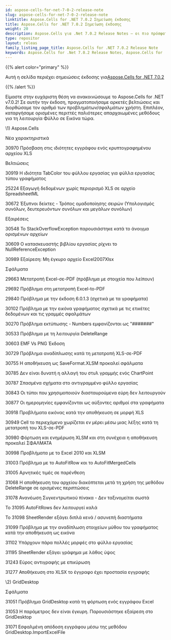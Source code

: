 ```yaml
---
id: aspose-cells-for-net-7-0-2-release-note
slug: aspose-cells-for-net-7-0-2-release-note
linktitle: Aspose.Cells for .NET 7.0.2 Σημείωση έκδοσης
title: Aspose.Cells for .NET 7.0.2 Σημείωση έκδοσης
weight: 20
description: Aspose.Cells για .Net 7.0.2 Release Notes – οι πιο πρόσφατες βελτιώσεις, νέες δυνατότητες και επιδιορθώσεις
type: repositor
layout: releas
family_listing_page_title: Aspose.Cells for .NET 7.0.2 Release Note
keywords: Aspose.Cells for .Net 7.0.2 Release Notes, Aspose.Cells for .Net 7.0.2 updates and fixe
---
```

{{% alert color="primary" %}} 

 Αυτή η σελίδα περιέχει σημειώσεις έκδοσης για[Aspose.Cells for .NET 7.0.2](https://releases.aspose.com/cells/net/new-releases/aspose.cells-for-.net-7.0.2/)

{{% /alert %}} 

 Είμαστε στην ευχάριστη θέση να ανακοινώσουμε το Aspose.Cells for .NET v7.0.2! Σε αυτήν την έκδοση, πραγματοποιήσαμε αρκετές βελτιώσεις και διορθώσαμε τον αριθμό των προβλημάτων/σφαλμάτων χρήστη. Επιπλέον, καταργήσαμε ορισμένες περιττές παλιότερες απαρχαιωμένες μεθόδους για τη λειτουργία Φύλλο σε Εικόνα τώρα.

\1) Aspose.Cells 

 Νέα χαρακτηριστικά

 30970 Πρόσβαση στις ιδιότητες εγγράφου ενός κρυπτογραφημένου αρχείου XLS

 Βελτιώσεις

 30919 Η ιδιότητα TabColor του φύλλου εργασίας για φύλλα εργασίας τύπου γραφήματος

 25224 Εξαγωγή δεδομένων χωρίς περιορισμό XLS σε αρχείο SpreadsheetML

 30672 Έξυπνοι δείκτες - Τρόπος ομαδοποίησης σειρών (Υπολογισμός συνόλων, δευτερευόντων συνόλων και μεγάλων συνόλων)

 Εξαιρέσεις

 30548 Το StackOverflowException παρουσιάστηκε κατά το άνοιγμα ορισμένων αρχείων

 30609 Ο κατασκευαστής βιβλίου εργασίας ρίχνει το NullReferenceException

 30989 Εξαίρεση: Μη έγκυρο αρχείο Excel2007Xlsx

Σφάλματα

 29663 Μετατροπή Excel-σε-PDF (πρόβλημα με στοιχεία που λείπουν)

 29692 Πρόβλημα στη μετατροπή Excel-to-PDF

 29840 Πρόβλημα με την έκδοση 6.0.1.3 (σχετικά με τα γραφήματα)

30102 Πρόβλημα με την εικόνα γραφήματος σχετικά με τις ετικέτες δεδομένων και τις γραμμές σφαλμάτων

 30270 Πρόβλημα εκτύπωσης - Numbers εμφανίζονται ως "#######"

 30533 Πρόβλημα με τη λειτουργία DeleteRange

 30603 EMF Vs PNG Έκδοση

 30729 Πρόβλημα αναδίπλωσης κατά τη μετατροπή XLS-σε-PDF

 30755 Η αποθήκευση ως SaveFormat.XLSM προκαλεί σφάλματα

 30785 Δεν είναι δυνατή η αλλαγή του στυλ γραμμής ενός ChartPoint

 30787 Σπασμένα σχήματα στο αντιγραμμένο φύλλο εργασίας

 30843 Οι τύποι που χρησιμοποιούν διασταυρούμενα εύρη δεν λειτουργούν

 30877 Οι ημερομηνίες εμφανίζονται ως αύξοντες αριθμοί στα γραφήματα

 30918 Προβλήματα εικόνας κατά την αποθήκευση σε μορφή XLS

 30949 Cell το περιεχόμενο χωρίζεται εν μέρει μέσω μιας λέξης κατά τη μετατροπή του XLS-σε-PDF

 30980 Φόρτωση και ενημέρωση XLSM και στη συνέχεια η αποθήκευση προκαλεί ΣΦΑΛΜΑΤΑ

 30998 Προβλήματα με το Excel 2010 και XLSM

 31003 Πρόβλημα με το AutoFitRow και το AutoFitMergedCells

 31005 Αρνητικές τιμές σε παρένθεση

31068 Η αποθήκευση του αρχείου διακόπτεται μετά τη χρήση της μεθόδου DeleteRange σε ορισμένες περιπτώσεις

 31078 Ανανέωση Συγκεντρωτικού πίνακα - Δεν ταξινομείται σωστά

 Το 31095 AutoFitRows δεν λειτουργεί καλά

 Το 31098 SheetRender εξάγει διπλά κενά / ασυνεπή διαστήματα

 31099 Πρόβλημα με την αναδίπλωση στοιχείων μύθου του γραφήματος κατά την αποθήκευση ως εικόνα

 31102 Υπάρχουν πάρα πολλές μορφές στο φύλλο εργασίας

 31195 SheetRender εξάγει γράφημα με λάθος ύψος

 31243 Εύρος αντιγραφής με επικύρωση

 31277 Αποθήκευση στο XLSX το έγγραφο έχει προστασία εγγραφής

 \2) GridDesktop

Σφάλματα

 31051 Πρόβλημα GridDesktop κατά τη φόρτωση ενός εγγράφου Excel

 31053 Η παράμετρος δεν είναι έγκυρη. Παρουσιάστηκε εξαίρεση στο GridDesktop

 31071 Εσφαλμένη απόδοση εγγράφου μέσω της μεθόδου GridDesktop.ImportExcelFile

